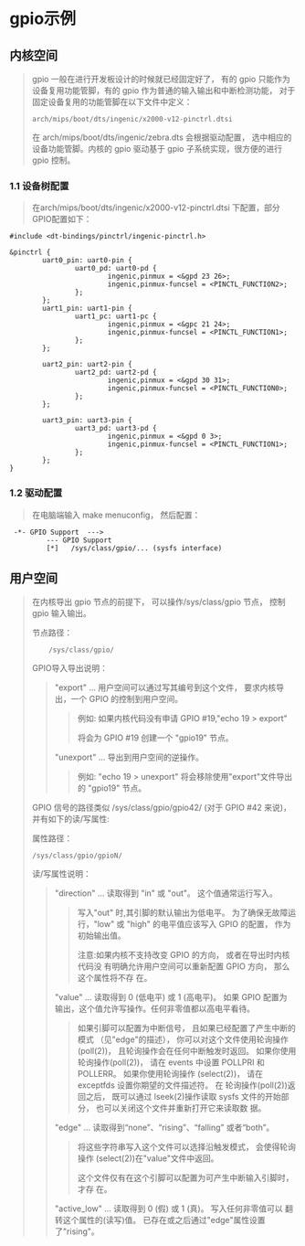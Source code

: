 # gpio示例

## 内核空间

> gpio 一般在进行开发板设计的时候就已经固定好了， 有的 gpio 只能作为设备复用功能管脚，有的 gpio 作为普通的输入输出和中断检测功能， 对于固定设备复用的功能管脚在以下文件中定义：
>
> `arch/mips/boot/dts/ingenic/x2000-v12-pinctrl.dtsi`
>
> 在 arch/mips/boot/dts/ingenic/zebra.dts 会根据驱动配置， 选中相应的设备功能管脚。内核的 gpio 驱动基于 gpio 子系统实现，很方便的进行 gpio 控制。

### 1.1 设备树配置

> 在arch/mips/boot/dts/ingenic/x2000-v12-pinctrl.dtsi 下配置，部分GPIO配置如下：

```
#include <dt-bindings/pinctrl/ingenic-pinctrl.h>

&pinctrl {
        uart0_pin: uart0-pin {
                uart0_pd: uart0-pd {
                        ingenic,pinmux = <&gpd 23 26>;
                        ingenic,pinmux-funcsel = <PINCTL_FUNCTION2>;
                };
        };
        uart1_pin: uart1-pin {
                uart1_pc: uart1-pc {
                        ingenic,pinmux = <&gpc 21 24>;
                        ingenic,pinmux-funcsel = <PINCTL_FUNCTION1>;
                };
        };

        uart2_pin: uart2-pin {
                uart2_pd: uart2-pd {
                        ingenic,pinmux = <&gpd 30 31>;
                        ingenic,pinmux-funcsel = <PINCTL_FUNCTION0>;
                };
        };

        uart3_pin: uart3-pin {
                uart3_pd: uart3-pd {
                        ingenic,pinmux = <&gpd 0 3>;
                        ingenic,pinmux-funcsel = <PINCTL_FUNCTION1>;
                };
        };
}
```

### 1.2 驱动配置

> 在电脑端输入 make menuconfig， 然后配置：

```
 -*- GPIO Support  ---> 
         --- GPIO Support
         [*]   /sys/class/gpio/... (sysfs interface)
```

## 用户空间

> 在内核导出 gpio 节点的前提下， 可以操作/sys/class/gpio 节点， 控制 gpio 输入输出。
>
> 节点路径：
>
> ```
>     /sys/class/gpio/
> ```
>
> GPIO导入导出说明：
>
> > "export" ... 用户空间可以通过写其编号到这个文件， 要求内核导出，一个 GPIO 的控制到用户空间。
> >
> > > 例如: 如果内核代码没有申请 GPIO \#19,"echo 19 &gt; export"
> > >
> > > 将会为 GPIO \#19 创建一个 "gpio19" 节点。
> >
> > "unexport" ... 导出到用户空间的逆操作。
> >
> > > 例如: "echo 19 &gt; unexport" 将会移除使用"export"文件导出的"gpio19" 节点。
>
>
>
> GPIO 信号的路径类似 /sys/class/gpio/gpio42/ \(对于 GPIO \#42 来说\)，并有如下的读/写属性:
>
> 属性路径：
>
> ```
> /sys/class/gpio/gpioN/
> ```
>
> 读/写属性说明：
>
> > "direction" ... 读取得到 "in" 或 "out"。 这个值通常运行写入。
> >
> > > 写入"out" 时,其引脚的默认输出为低电平。 为了确保无故障运行，"low" 或 "high" 的电平值应该写入 GPIO 的配置， 作为初始输出值。
> > >
> > > 注意:如果内核不支持改变 GPIO 的方向， 或者在导出时内核代码没有明确允许用户空间可以重新配置 GPIO 方向， 那么这个属性将不存在。
> >
> > "value" ... 读取得到 0 \(低电平\) 或 1 \(高电平\)。 如果 GPIO 配置为输出，这个值允许写操作。任何非零值都以高电平看待。
> >
> > > 如果引脚可以配置为中断信号， 且如果已经配置了产生中断的模式（见"edge"的描述）， 你可以对这个文件使用轮询操作\(poll\(2\)\)，且轮询操作会在任何中断触发时返回。 如果你使用轮询操作\(poll\(2\)\)，请在 events 中设置 POLLPRI 和 POLLERR。 如果你使用轮询操作\(select\(2\)\)， 请在 exceptfds 设置你期望的文件描述符。 在轮询操作\(poll\(2\)\)返回之后， 既可以通过 lseek\(2\)操作读取sysfs 文件的开始部分， 也可以关闭这个文件并重新打开它来读取数据。
> >
> > "edge" ... 读取得到“none”、“rising”、“falling” 或者“both”。
> >
> > > 将这些字符串写入这个文件可以选择沿触发模式， 会使得轮询操作\(select\(2\)\)在"value"文件中返回。
> > >
> > > 这个文件仅有在这个引脚可以配置为可产生中断输入引脚时， 才存在。
> >
> > "active\_low" ... 读取得到 0 \(假\) 或 1 \(真\)。 写入任何非零值可以翻转这个属性的\(读写\)值。 已存在或之后通过"edge"属性设置了"rising"。



